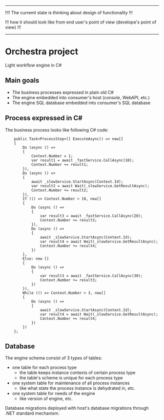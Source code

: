 ----------------------------------

!!!! The curremt state is thinking about design of functionality !!!

!!! how it should look like from end user's point of view (develope's point of view) !!!

----------------------------------

# Orchestra project

Light workflow engine in C#

## Main goals

- The business processes expressed in plain old C#
- The engine embedded into consumer's host (console, WebAPI, etc.)
- The engine SQL database embedded into consumer's SQL database

## Process expressed in C#

The business process looks like following C# code:
```
    public Task<ProcessStep>[] ExecuteAsync() => new[]
    {
        Do (async () =>
        {
            Context.Number = 1;
            var result1 = await _fastService.CallAsync(10);
            Context.Number += result1;
        }),
        Do (async () =>
        {
            await _slowService.StartAsync(Context.Id);
            var result2 = await Wait(_slowService.GetResultAsync);
            Context.Number += result2;
        }),
        If (() => Context.Number > 10, new[]
        {
            Do (async () =>
            {
                var result3 = await _fastService.CallAsync(20);
                Context.Number += result3;
            }),
            Do (async () =>
            {
                await _slowService.StartAsync(Context.Id);
                var result4 = await Wait(_slowService.GetResultAsync);
                Context.Number += result4;
            })
        },
        Else: new []
        {
            Do (async () =>
            {
                var result3 = await _fastService.CallAsync(30);
                Context.Number += result3;
            })
        }),
        While (() => Context.Number > 3, new[]
        {
            Do (async () =>
            {
                await _slowService.StartAsync(Context.Id);
                var result4 = await Wait(_slowService.GetResultAsync);
                Context.Number += result4;
            })
        })
    };

```

## Database

The engine schema consist of 3 types of tables:
- one table for each process type
  - the table keeps instance contexts of certain process type
  - the table's scheme is unique for each process type
- one system table for maintenance of all process instances
  - like what state the process instance is dehydrated in, etc.
- one system table for needs of the engine
  - like version of engine, etc.

Database migrations deployed with host's database migrations through .NET standard mechanism.
